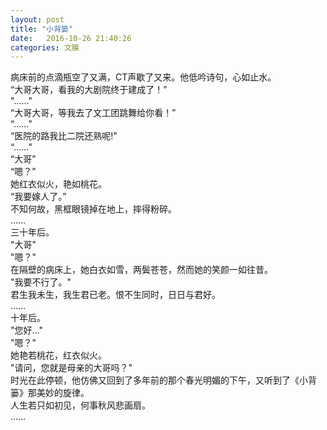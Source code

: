 ```yaml
---
layout: post
title: "小背篓"
date:   2016-10-26 21:40:26
categories: 文膜
---
```


病床前的点滴瓶空了又满，CT声歇了又来。他低吟诗句，心如止水。<br/>
“大哥大哥，看我的大剧院终于建成了！”<br/>
&#34;……&#34;<br/>
“大哥大哥，等我去了文工团跳舞给你看！”<br/>
“……”<br/>
“医院的路我比二院还熟呢!&#34;<br/>
“……”<br/>
“大哥”<br/>
“嗯？”<br/>
她红衣似火，艳如桃花。<br/>
“我要嫁人了。” <br/>
不知何故，黑框眼镜掉在地上，摔得粉碎。<br/>
……<br/>
三十年后。<br/>
&#34;大哥&#34;<br/>
&#34;嗯？&#34;<br/>
在隔壁的病床上，她白衣如雪，两鬓苍苍，然而她的笑颜一如往昔。<br/>
&#34;我要不行了。&#34;<br/>
君生我未生，我生君已老。恨不生同时，日日与君好。<br/>
……<br/>
十年后。<br/>
&#34;您好…&#34;<br/>
&#34;嗯？&#34;<br/>
她艳若桃花，红衣似火。<br/>
&#34;请问，您就是母亲的大哥吗？&#34;<br/>
时光在此停顿，他仿佛又回到了多年前的那个春光明媚的下午，又听到了《小背篓》那美妙的旋律。<br/>
人生若只如初见，何事秋风悲画扇。<br/>
……<br/>
